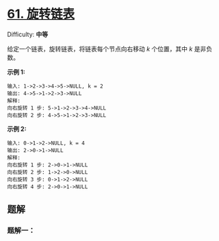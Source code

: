 # [61\. 旋转链表](https://leetcode-cn.com/problems/rotate-list/)

Difficulty: **中等**

给定一个链表，旋转链表，将链表每个节点向右移动 _k_ 个位置，其中 _k_ 是非负数。

**示例 1:**

```shell
输入: 1->2->3->4->5->NULL, k = 2
输出: 4->5->1->2->3->NULL
解释:
向右旋转 1 步: 5->1->2->3->4->NULL
向右旋转 2 步: 4->5->1->2->3->NULL
```

**示例 2:**

```shell
输入: 0->1->2->NULL, k = 4
输出: 2->0->1->NULL
解释:
向右旋转 1 步: 2->0->1->NULL
向右旋转 2 步: 1->2->0->NULL
向右旋转 3 步: 0->1->2->NULL
向右旋转 4 步: 2->0->1->NULL
```


## 题解

### 题解一：

```java

```

